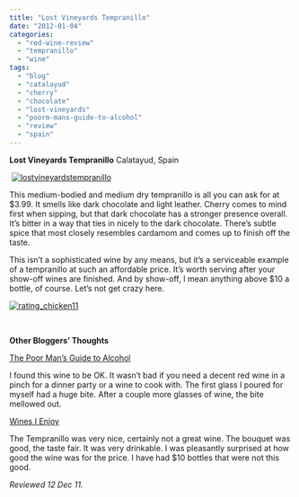 ```yaml
---
title: "Lost Vineyards Tempranillo"
date: "2012-01-04"
categories: 
  - "red-wine-review"
  - "tempranillo"
  - "wine"
tags: 
  - "blog"
  - "catalayud"
  - "cherry"
  - "chocolate"
  - "lost-vineyards"
  - "poorm-mans-guide-to-alcohol"
  - "review"
  - "spain"
---
```


**Lost Vineyards Tempranillo** Calatayud, Spain

 [![](http://s3.amazonaws.com/thegourmez-wpmedia/2011/12/lostvineyardstempranillo.jpg "lostvineyardstempranillo")](http://s3.amazonaws.com/thegourmez-wpmedia/2011/12/lostvineyardstempranillo.jpg)

This medium-bodied and medium dry tempranillo is all you can ask for at $3.99. It smells like dark chocolate and light leather. Cherry comes to mind first when sipping, but that dark chocolate has a stronger presence overall. It’s bitter in a way that ties in nicely to the dark chocolate. There’s subtle spice that most closely resembles cardamom and comes up to finish off the taste.

This isn’t a sophisticated wine by any means, but it’s a serviceable example of a tempranillo at such an affordable price. It’s worth serving after your show-off wines are finished. And by show-off, I mean anything above $10 a bottle, of course. Let’s not get crazy here.

[![](http://s3.amazonaws.com/thegourmez-wpmedia/2009/02/rating_chicken11.gif "rating_chicken11")](http://s3.amazonaws.com/thegourmez-wpmedia/2009/02/rating_chicken11.gif)

 

**Other Bloggers’ Thoughts**

[The Poor Man’s Guide to Alcohol](http://thepoormansguidetoalcohol.wordpress.com/2011/12/10/red-wines-for-6-and-under/)

I found this wine to be OK. It wasn’t bad if you need a decent red wine in a pinch for a dinner party or a wine to cook with. The first glass I poured for myself had a huge bite. After a couple more glasses of wine, the bite mellowed out.

[Wines I Enjoy](http://wine-larryfitz.blogspot.com/2010/05/lost-vineyard-tempranillo-spain.html)

The Tempranillo was very nice, certainly not a great wine. The bouquet was good, the taste fair. It was very drinkable. I was pleasantly surprised at how good the wine was for the price. I have had $10 bottles that were not this good.

_Reviewed 12 Dec 11._
